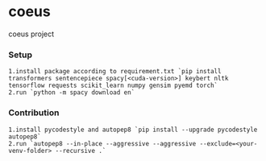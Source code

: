 # coeus
coeus project 

### Setup
    1.install package according to requirement.txt `pip install transformers sentencepiece spacy[<cuda-version>] keybert nltk tensorflow requests scikit_learn numpy gensim pyemd torch`
    2.run `python -m spacy download en`
    
### Contribution
    1.install pycodestyle and autopep8 `pip install --upgrade pycodestyle autopep8`
    2.run `autopep8 --in-place --aggressive --aggressive --exclude=<your-venv-folder> --recursive .`
